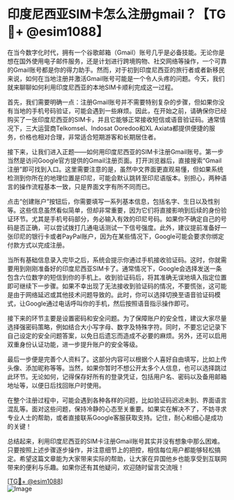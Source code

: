 # 印度尼西亚SIM卡怎么注册gmail？【TG💪+ @esim1088】

在当今数字化时代，拥有一个谷歌邮箱（Gmail）账号几乎是必备技能。无论你是想在国外使用电子邮件服务，还是计划进行跨境购物、社交网络等操作，一个可靠的Gmail账号都是你的得力助手。然而，对于初到印度尼西亚的旅行者或者新移民来说，如何在当地注册并激活Gmail账号可能是一个令人头疼的问题。今天，我们就来聊聊如何利用印度尼西亚的本地SIM卡顺利完成这一过程。

首先，我们需要明确一点：注册Gmail账号并不需要特别复杂的步骤，但如果你没有当地的手机号码验证，可能会遇到一些麻烦。因此，在开始之前，请确保你已经购买了一张印度尼西亚的SIM卡，并且它能够正常接收短信或语音验证码。通常情况下，三大运营商Telkomsel、Indosat Ooredoo和XL Axiata都提供便捷的服务，价格也相对合理，非常适合短期游客和长期居住者。

接下来，让我们进入正题——如何用印度尼西亚的SIM卡注册Gmail账号。第一步当然是访问Google官方提供的Gmail注册页面。打开浏览器后，直接搜索“Gmail注册”即可找到入口。这里需要注意的是，虽然中文界面更直观易懂，但如果系统检测到你所在的地理位置是印尼，可能会默认跳转至印尼语版本。别担心，两种语言的操作流程基本一致，只是界面文字有所不同而已。

点击“创建账户”按钮后，你需要填写一系列基本信息，包括名字、生日以及性别等。这些信息虽然看似简单，但却非常重要，因为它们将直接影响到后续的身份验证环节。尤其是手机号码部分，务必输入有效的印尼号码。如果你不确定自己的号码是否正确，可以尝试拨打几通电话测试一下信号强度。此外，建议提前准备好一张印尼的银行卡或者PayPal账户，因为在某些情况下，Google可能会要求你绑定付款方式以完成注册。

当所有基础信息录入完毕之后，系统会提示你通过手机接收验证码。这时，你就需要用到刚刚准备好的印度尼西亚SIM卡了。通常情况下，Google会选择发送一条包含六位数字的短信到你的手机上。收到验证码后，将其准确无误地填入指定位置即可继续下一步骤。如果不幸出现了无法接收到验证码的情况，不要慌张，这可能是由于网络延迟或其他技术问题导致的。此时，你可以选择切换至语音验证码模式，让Google通过电话呼叫你的手机，然后按照语音指示操作即可。

接下来的环节主要是设置密码和安全问题。为了保障账户的安全性，建议大家尽量选择强密码策略，例如结合大小写字母、数字及特殊字符。同时，不要忘记记录下自己设定的安全问题答案，以免日后遗忘而造成不必要的麻烦。另外，还可以启用双重身份认证功能，进一步提升账户的安全等级。

最后一步便是完善个人资料了。这部分内容可以根据个人喜好自由填写，比如上传头像、添加昵称等等。当然，如果你暂时不想公开太多个人信息，也可以选择跳过此环节。无论如何，记得保存好所有的登录凭证，包括用户名、密码以及备用邮箱地址等，以便日后找回账户时使用。

在整个注册过程中，可能会遇到各种各样的问题，比如验证码迟迟未到、界面语言混乱等。面对这些问题，保持冷静的心态至关重要。如果实在解决不了，不妨寻求专业人士的帮助，或者直接联系Google客服获取支持。记住，耐心和细心是成功的关键！

总结起来，利用印度尼西亚的SIM卡注册Gmail账号其实并没有想象中那么困难。只要按照上述步骤逐步操作，并注意细节上的把控，相信每位用户都能够轻松搞定。希望这篇文章能为大家带来实际的帮助，让大家在异国他乡也能享受到互联网带来的便利与乐趣。如果你还有其他疑问，欢迎随时留言交流哦！

[[TG💪+ @esim1088](https://t.me/s/esim1088)]  
![Image](https://i.postimg.cc/4NQfJmqS/Snipaste-2025-05-13-00-14-12.png)